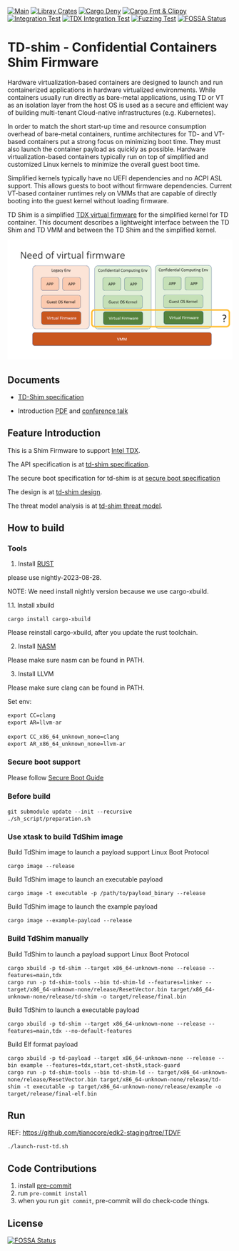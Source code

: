 [![Main](https://github.com/confidential-containers/td-shim/actions/workflows/main.yml/badge.svg)](https://github.com/confidential-containers/td-shim/actions/workflows/main.yml)
[![Libray Crates](https://github.com/confidential-containers/td-shim/actions/workflows/library.yml/badge.svg)](https://github.com/confidential-containers/td-shim/actions/workflows/library.yml)
[![Cargo Deny](https://github.com/confidential-containers/td-shim/actions/workflows/deny.yml/badge.svg)](https://github.com/confidential-containers/td-shim/actions/workflows/deny.yml)
[![Cargo Fmt & Clippy](https://github.com/confidential-containers/td-shim/actions/workflows/format.yml/badge.svg)](https://github.com/confidential-containers/td-shim/actions/workflows/format.yml)
[![Integration Test](https://github.com/confidential-containers/td-shim/actions/workflows/integration.yml/badge.svg)](https://github.com/confidential-containers/td-shim/actions/workflows/integration.yml)
[![TDX Integration Test](https://github.com/confidential-containers/td-shim/actions/workflows/integration-tdx.yml/badge.svg)](https://github.com/confidential-containers/td-shim/actions/workflows/integration-tdx.yml)
[![Fuzzing Test](https://github.com/confidential-containers/td-shim/actions/workflows/fuzz.yml/badge.svg)](https://github.com/confidential-containers/td-shim/actions/workflows/fuzz.yml)
[![FOSSA Status](https://app.fossa.com/api/projects/git%2Bgithub.com%2Fconfidential-containers%2Ftd-shim.svg?type=shield)](https://app.fossa.com/projects/git%2Bgithub.com%2Fconfidential-containers%2Ftd-shim?ref=badge_shield)
# TD-shim - Confidential Containers Shim Firmware

Hardware virtualization-based containers are designed to launch and run
containerized applications in hardware virtualized environments. While
containers usually run directly as bare-metal applications, using TD or VT as an
isolation layer from the host OS is used as a secure and efficient way of
building multi-tenant Cloud-native infrastructures (e.g. Kubernetes).

In order to match the short start-up time and resource consumption overhead of
bare-metal containers, runtime architectures for TD- and VT-based containers put
a strong focus on minimizing boot time. They must also launch the container
payload as quickly as possible. Hardware virtualization-based containers
typically run on top of simplified and customized Linux kernels to minimize the
overall guest boot time.

Simplified kernels typically have no UEFI dependencies and no ACPI ASL
support. This allows guests to boot without firmware dependencies. Current
VT-based container runtimes rely on VMMs that are capable of directly booting
into the guest kernel without loading firmware.

TD Shim is a simplified [TDX virtual firmware](doc/tdshim_spec#vfw) for the
simplified kernel for TD container. This document describes a lightweight
interface between the TD Shim and TD VMM and between the TD Shim and the
simplified kernel.

![Overview](doc/td-shim-diagram.png)

## Documents

* [TD-Shim specification](doc/tdshim_spec.md)

* Introduction [PDF](doc/td-shim-introduction.pdf) and [conference talk](https://fosdem.org/2023/schedule/event/cc_online_rust/)

## Feature Introduction

This is a Shim Firmware to support [Intel TDX](https://software.intel.com/content/www/us/en/develop/articles/intel-trust-domain-extensions.html).

The API specification is at [td-shim specification](doc/tdshim_spec.md).

The secure boot specification for td-shim is at [secure boot specification](doc/secure_boot.md)

The design is at [td-shim design](doc/design.md).

The threat model analysis is at [td-shim threat model](doc/threat_model.md).

## How to build

### Tools

1. Install [RUST](https://www.rust-lang.org/)

please use nightly-2023-08-28.

NOTE: We need install nightly version because we use cargo-xbuild.

1.1. Install xbuild

```
cargo install cargo-xbuild
```

Please reinstall cargo-xbuild, after you update the rust toolchain.

2. Install [NASM](https://www.nasm.us/)

Please make sure nasm can be found in PATH.

3. Install LLVM

Please make sure clang can be found in PATH.

Set env:

```
export CC=clang
export AR=llvm-ar

export CC_x86_64_unknown_none=clang
export AR_x86_64_unknown_none=llvm-ar
```

### Secure boot support

Please follow [Secure Boot Guide](doc/secure_boot_guide.md)

### Before build
```
git submodule update --init --recursive
./sh_script/preparation.sh
```
### Use xtask to build TdShim image

Build TdShim image to launch a payload support Linux Boot Protocol

```
cargo image --release

```
Build TdShim image to launch an executable payload

```
cargo image -t executable -p /path/to/payload_binary --release
```

Build TdShim image to launch the example payload

```
cargo image --example-payload --release
```

### Build TdShim manually

Build TdShim to launch a payload support Linux Boot Protocol

```
cargo xbuild -p td-shim --target x86_64-unknown-none --release --features=main,tdx
cargo run -p td-shim-tools --bin td-shim-ld --features=linker -- target/x86_64-unknown-none/release/ResetVector.bin target/x86_64-unknown-none/release/td-shim -o target/release/final.bin
```

Build TdShim to launch a executable payload

```
cargo xbuild -p td-shim --target x86_64-unknown-none --release --features=main,tdx --no-default-features
```

Build Elf format payload

```
cargo xbuild -p td-payload --target x86_64-unknown-none --release --bin example --features=tdx,start,cet-shstk,stack-guard
cargo run -p td-shim-tools --bin td-shim-ld -- target/x86_64-unknown-none/release/ResetVector.bin target/x86_64-unknown-none/release/td-shim -t executable -p target/x86_64-unknown-none/release/example -o target/release/final-elf.bin
```

## Run
REF: https://github.com/tianocore/edk2-staging/tree/TDVF

```
./launch-rust-td.sh
```

## Code Contributions

1.  install [pre-commit](https://pre-commit.com/#install)
2.  run ```pre-commit install```
3.  when you run ```git commit```, pre-commit will do check-code things.


## License
[![FOSSA Status](https://app.fossa.com/api/projects/git%2Bgithub.com%2Fconfidential-containers%2Ftd-shim.svg?type=large)](https://app.fossa.com/projects/git%2Bgithub.com%2Fconfidential-containers%2Ftd-shim?ref=badge_large)